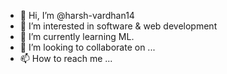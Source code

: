 - 👋 Hi, I’m @harsh-vardhan14
- 👀 I’m interested in software & web development
- 🌱 I’m currently learning ML.
- 💞️ I’m looking to collaborate on ...
- 📫 How to reach me ...

<!---
harsh-vardhan14/harsh-vardhan14 is a ✨ special ✨ repository because its `README.md` (this file) appears on your GitHub profile.
You can click the Preview link to take a look at your changes.
--->
